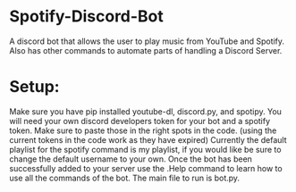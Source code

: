 # Spotify-Discord-Bot
A discord bot that allows the user to play music from YouTube and Spotify. Also has other commands to automate parts of handling a Discord Server.

# Setup:
Make sure you have pip installed youtube-dl, discord.py, and spotipy.
You will need your own discord developers token for your bot and a spotify token. Make sure to paste those in the right spots in the code. (using the current tokens in the code work as they have expired) 
Currently the default playlist for the spotify command is my playlist, if you would like be sure to change the default username to your own.
Once the bot has been successfully added to your server use the .Help command to learn how to use all the commands of the bot. 
The main file to run is bot.py.
